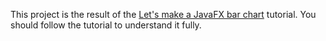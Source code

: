 This project is the result of the 
[Let's make a JavaFX bar chart](https://github.com/data2viz/data2viz-docs/blob/master/tutorials/javafx-bar-chart/javafx-bar-chart.md) 
tutorial. You should follow the tutorial to understand it fully.